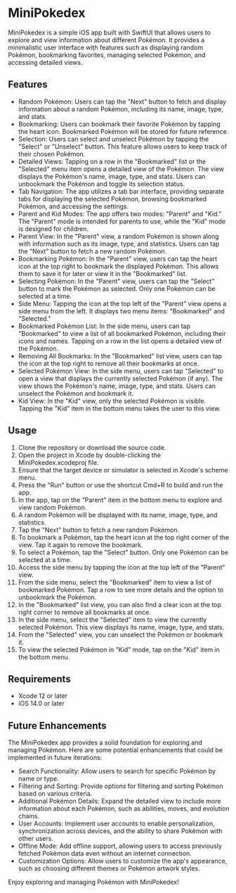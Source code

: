 # MiniPokedex

MiniPokedex is a simple iOS app built with SwiftUI that allows users to explore and view information about different Pokémon. It provides a minimalistic user interface with features such as displaying random Pokémon, bookmarking favorites, managing selected Pokémon, and accessing detailed views.

## Features

- Random Pokémon: Users can tap the "Next" button to fetch and display information about a random Pokémon, including its name, image, type, and stats.
- Bookmarking: Users can bookmark their favorite Pokémon by tapping the heart icon. Bookmarked Pokémon will be stored for future reference.
- Selection: Users can select and unselect Pokémon by tapping the "Select" or "Unselect" button. This feature allows users to keep track of their chosen Pokémon.
- Detailed Views: Tapping on a row in the "Bookmarked" list or the "Selected" menu item opens a detailed view of the Pokémon. The view displays the Pokémon's name, image, type, and stats. Users can unbookmark the Pokémon and toggle its selection status.
- Tab Navigation: The app utilizes a tab bar interface, providing separate tabs for displaying the selected Pokémon, browsing bookmarked Pokémon, and accessing the settings.
- Parent and Kid Modes: The app offers two modes: "Parent" and "Kid." The "Parent" mode is intended for parents to use, while the "Kid" mode is designed for children.
- Parent View: In the "Parent" view, a random Pokémon is shown along with information such as its image, type, and statistics. Users can tap the "Next" button to fetch a new random Pokémon.
- Bookmarking Pokémon: In the "Parent" view, users can tap the heart icon at the top right to bookmark the displayed Pokémon. This allows them to save it for later or view it in the "Bookmarked" list.
- Selecting Pokémon: In the "Parent" view, users can tap the "Select" button to mark the Pokémon as selected. Only one Pokémon can be selected at a time.
- Side Menu: Tapping the icon at the top left of the "Parent" view opens a side menu from the left. It displays two menu items: "Bookmarked" and "Selected."
- Bookmarked Pokémon List: In the side menu, users can tap "Bookmarked" to view a list of all bookmarked Pokémon, including their icons and names. Tapping on a row in the list opens a detailed view of the Pokémon.
- Removing All Bookmarks: In the "Bookmarked" list view, users can tap the icon at the top right to remove all their bookmarks at once.
- Selected Pokémon View: In the side menu, users can tap "Selected" to open a view that displays the currently selected Pokémon (if any). The view shows the Pokémon's name, image, type, and stats. Users can unselect the Pokémon and bookmark it.
- Kid View: In the "Kid" view, only the selected Pokémon is visible. Tapping the "Kid" item in the bottom menu takes the user to this view.

## Usage

1. Clone the repository or download the source code.
2. Open the project in Xcode by double-clicking the MiniPokedex.xcodeproj file.
3. Ensure that the target device or simulator is selected in Xcode's scheme menu.
4. Press the "Run" button or use the shortcut Cmd+R to build and run the app.
5. In the app, tap on the "Parent" item in the bottom menu to explore and view random Pokémon.
6. A random Pokémon will be displayed with its name, image, type, and statistics.
7. Tap the "Next" button to fetch a new random Pokémon.
8. To bookmark a Pokémon, tap the heart icon at the top right corner of the view. Tap it again to remove the bookmark.
9. To select a Pokémon, tap the "Select" button. Only one Pokémon can be selected at a time.
10. Access the side menu by tapping the icon at the top left of the "Parent" view.
11. From the side menu, select the "Bookmarked" item to view a list of bookmarked Pokémon. Tap a row to see more details and the option to unbookmark the Pokémon.
12. In the "Bookmarked" list view, you can also find a clear icon at the top right corner to remove all bookmarks at once.
13. In the side menu, select the "Selected" item to view the currently selected Pokémon. This view displays its name, image, type, and stats.
14. From the "Selected" view, you can unselect the Pokémon or bookmark it.
15. To view the selected Pokémon in "Kid" mode, tap on the "Kid" item in the bottom menu.

## Requirements

- Xcode 12 or later
- iOS 14.0 or later

## Future Enhancements

The MiniPokedex app provides a solid foundation for exploring and managing Pokémon. Here are some potential enhancements that could be implemented in future iterations:

- Search Functionality: Allow users to search for specific Pokémon by name or type.
- Filtering and Sorting: Provide options for filtering and sorting Pokémon based on various criteria.
- Additional Pokémon Details: Expand the detailed view to include more information about each Pokémon, such as abilities, moves, and evolution chains.
- User Accounts: Implement user accounts to enable personalization, synchronization across devices, and the ability to share Pokémon with other users.
- Offline Mode: Add offline support, allowing users to access previously fetched Pokémon data even without an internet connection.
- Customization Options: Allow users to customize the app's appearance, such as choosing different themes or Pokémon artwork styles.

Enjoy exploring and managing Pokémon with MiniPokedex!
